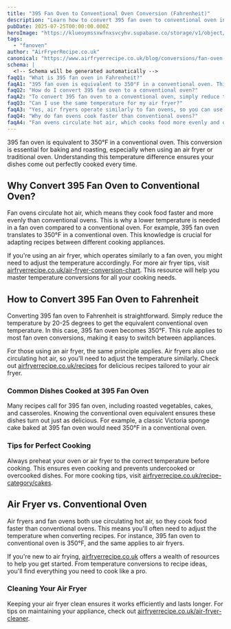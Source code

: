 ```yaml
---
title: "395 Fan Oven to Conventional Oven Conversion (Fahrenheit)"
description: "Learn how to convert 395 fan oven to conventional oven in Fahrenheit with our simple guide. Perfect for air fryer and oven cooking."
pubDate: 2025-07-25T00:00:00.000Z
heroImage: "https://klueoymssxwfnxsvcyhv.supabase.co/storage/v1/object/public/Shmucket/395-fan-oven-to-conventional-oven-conversion-fahrenheit.png"
tags:
  - "fanoven"
author: "AirFryerRecipe.co.uk"
canonical: "https://www.airfryerrecipe.co.uk/blog/conversions/fan-oven-to-fahrenheit/395-fan-oven-to-conventional-oven-conversion-fahrenheit"
schema: |
  <!-- Schema will be generated automatically -->
faqQ1: "What is 395 fan oven in Fahrenheit?"
faqA1: "395 fan oven is equivalent to 350°F in a conventional oven. This conversion is necessary because fan ovens circulate hot air, cooking food faster and more evenly. Always adjust your recipes accordingly for best results."
faqQ2: "How do I convert 395 fan oven to a conventional oven?"
faqA2: "To convert 395 fan oven to a conventional oven, simply reduce the temperature by 20-25 degrees. This means 395 fan oven becomes 350°F in a conventional oven. The same rule applies when using an air fryer."
faqQ3: "Can I use the same temperature for my air fryer?"
faqA3: "Yes, air fryers operate similarly to fan ovens, so you can use the same temperature conversion. For example, 395 fan oven translates to 350°F in both conventional ovens and air fryers. Always check your food for doneness, as cooking times may vary."
faqQ4: "Why do fan ovens cook faster than conventional ovens?"
faqA4: "Fan ovens circulate hot air, which cooks food more evenly and quickly. This is why you need to reduce the temperature when converting from a fan oven to a conventional oven. The same principle applies to air fryers, which also use circulating hot air."
---
```

<p>395 fan oven is equivalent to 350°F in a conventional oven. This conversion is essential for baking and roasting, especially when using an air fryer or traditional oven. Understanding this temperature difference ensures your dishes come out perfectly cooked every time.</p>

<h2>Why Convert 395 Fan Oven to Conventional Oven?</h2>
<p>Fan ovens circulate hot air, which means they cook food faster and more evenly than conventional ovens. This is why a lower temperature is needed in a fan oven compared to a conventional oven. For example, 395 fan oven translates to 350°F in a conventional oven. This knowledge is crucial for adapting recipes between different cooking appliances.</p>
<p>If you're using an air fryer, which operates similarly to a fan oven, you might need to adjust the temperature accordingly. For more air fryer tips, visit <a href=https://www.airfryerrecipe.co.uk/air-fryer-conversion-chart>airfryerrecipe.co.uk/air-fryer-conversion-chart</a>. This resource will help you master temperature conversions for all your cooking needs.</p>

<h2>How to Convert 395 Fan Oven to Fahrenheit</h2>
<p>Converting 395 fan oven to Fahrenheit is straightforward. Simply reduce the temperature by 20-25 degrees to get the equivalent conventional oven temperature. In this case, 395 fan oven becomes 350°F. This rule applies to most fan oven conversions, making it easy to switch between appliances.</p>
<p>For those using an air fryer, the same principle applies. Air fryers also use circulating hot air, so you'll need to adjust the temperature similarly. Check out <a href=https://www.airfryerrecipe.co.uk/recipes>airfryerrecipe.co.uk/recipes</a> for delicious recipes tailored to your air fryer.</p>

<h3>Common Dishes Cooked at 395 Fan Oven</h3>
<p>Many recipes call for 395 fan oven, including roasted vegetables, cakes, and casseroles. Knowing the conventional oven equivalent ensures these dishes turn out just as delicious. For example, a classic Victoria sponge cake baked at 395 fan oven would need 350°F in a conventional oven.</p>

<h3>Tips for Perfect Cooking</h3>
<p>Always preheat your oven or air fryer to the correct temperature before cooking. This ensures even cooking and prevents undercooked or overcooked dishes. For more cooking tips, visit <a href=https://www.airfryerrecipe.co.uk/recipe-category/cakes>airfryerrecipe.co.uk/recipe-category/cakes</a>.</p>

<h2>Air Fryer vs. Conventional Oven</h2>
<p>Air fryers and fan ovens both use circulating hot air, so they cook food faster than conventional ovens. This means you'll often need to adjust the temperature when converting recipes. For instance, 395 fan oven to conventional oven is 350°F, and the same applies to air fryers.</p>
<p>If you're new to air frying, <a href=https://www.airfryerrecipe.co.uk>airfryerrecipe.co.uk</a> offers a wealth of resources to help you get started. From temperature conversions to recipe ideas, you'll find everything you need to cook like a pro.</p>

<h3>Cleaning Your Air Fryer</h3>
<p>Keeping your air fryer clean ensures it works efficiently and lasts longer. For tips on maintaining your appliance, check out <a href=https://www.airfryerrecipe.co.uk/air-fryer-cleaner>airfryerrecipe.co.uk/air-fryer-cleaner</a>.</p>
